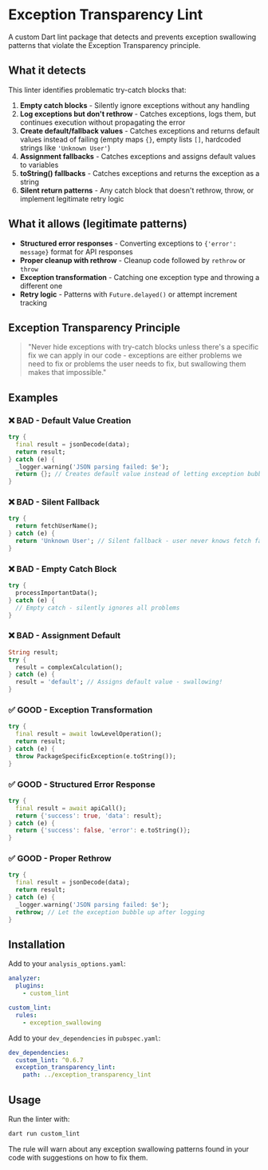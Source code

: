 # Exception Transparency Lint

A custom Dart lint package that detects and prevents exception swallowing
patterns that violate the Exception Transparency principle.

## What it detects

This linter identifies problematic try-catch blocks that:

1. **Empty catch blocks** - Silently ignore exceptions without any handling
2. **Log exceptions but don't rethrow** - Catches exceptions, logs them, but
   continues execution without propagating the error
3. **Create default/fallback values** - Catches exceptions and returns default
   values instead of failing (empty maps `{}`, empty lists `[]`, hardcoded strings like `'Unknown User'`)
4. **Assignment fallbacks** - Catches exceptions and assigns default values to variables
5. **toString() fallbacks** - Catches exceptions and returns the exception as a string
6. **Silent return patterns** - Any catch block that doesn't rethrow, throw, or implement legitimate retry logic

## What it allows (legitimate patterns)

- **Structured error responses** - Converting exceptions to `{'error': message}` format for API responses
- **Proper cleanup with rethrow** - Cleanup code followed by `rethrow` or `throw`
- **Exception transformation** - Catching one exception type and throwing a different one
- **Retry logic** - Patterns with `Future.delayed()` or attempt increment tracking

## Exception Transparency Principle

> "Never hide exceptions with try-catch blocks unless there's a specific fix we
> can apply in our code - exceptions are either problems we need to fix or
> problems the user needs to fix, but swallowing them makes that impossible."

## Examples

### ❌ BAD - Default Value Creation

```dart
try {
  final result = jsonDecode(data);
  return result;
} catch (e) {
  _logger.warning('JSON parsing failed: $e');
  return {}; // Creates default value instead of letting exception bubble up
}
```

### ❌ BAD - Silent Fallback

```dart
try {
  return fetchUserName();
} catch (e) {
  return 'Unknown User'; // Silent fallback - user never knows fetch failed
}
```

### ❌ BAD - Empty Catch Block

```dart
try {
  processImportantData();
} catch (e) {
  // Empty catch - silently ignores all problems
}
```

### ❌ BAD - Assignment Default

```dart
String result;
try {
  result = complexCalculation();
} catch (e) {
  result = 'default'; // Assigns default value - swallowing!
}
```

### ✅ GOOD - Exception Transformation

```dart
try {
  final result = await lowLevelOperation();
  return result;
} catch (e) {
  throw PackageSpecificException(e.toString());
}
```

### ✅ GOOD - Structured Error Response

```dart
try {
  final result = await apiCall();
  return {'success': true, 'data': result};
} catch (e) {
  return {'success': false, 'error': e.toString()};
}
```

### ✅ GOOD - Proper Rethrow

```dart
try {
  final result = jsonDecode(data);
  return result;
} catch (e) {
  _logger.warning('JSON parsing failed: $e');
  rethrow; // Let the exception bubble up after logging
}
```

## Installation

Add to your `analysis_options.yaml`:

```yaml
analyzer:
  plugins:
    - custom_lint

custom_lint:
  rules:
    - exception_swallowing
```

Add to your `dev_dependencies` in `pubspec.yaml`:

```yaml
dev_dependencies:
  custom_lint: ^0.6.7
  exception_transparency_lint:
    path: ../exception_transparency_lint
```

## Usage

Run the linter with:

```bash
dart run custom_lint
```

The rule will warn about any exception swallowing patterns found in your code
with suggestions on how to fix them.